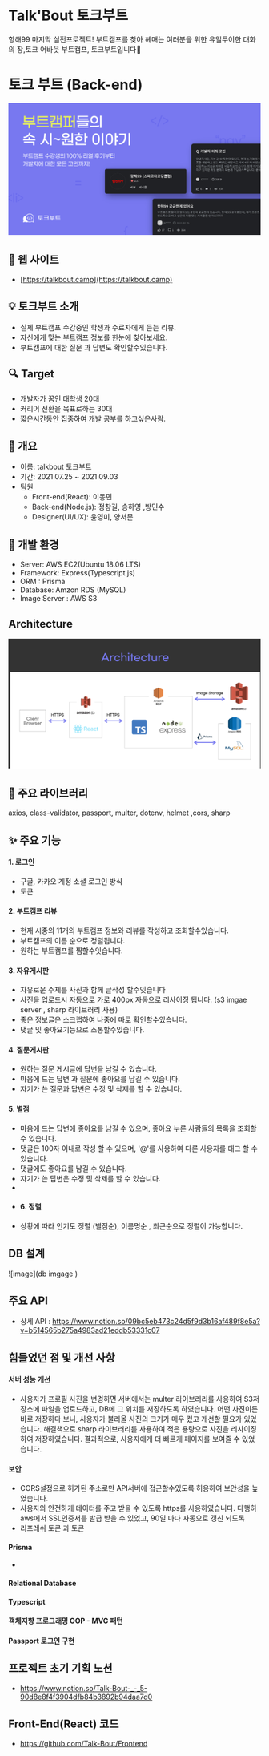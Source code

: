# Talk'Bout 토크부트
항해99 마지막 실전프로젝트!
부트캠프를 찾아 헤매는 여러분을 위한 유일무이한 대화의 장,토크 어바웃 부트캠프, 토크부트입니다💬

#   토크 부트 (Back-end)


![Img](https://github.com/skylermbang/Backend/blob/main/img/talkboot_insta_1200x628_2.jpg)


<!--
## 목차
1. [토크 부트 소개](#토크부트-소개)
2. [개요](#개요)
3. [개발환경](#기능정보)
4. [기능정보](#기능정보)
5. [DB 설계](#DB-설계) 
6. [API 설계](#API-설계)
7. [힘들었던 점 및 개선](#힘들었던-점-및-개선)
8. [상세 설명 페이지](#상세-설명-페이지)
-->

## 🔦 웹 사이트
- [https://talkbout.camp](https://talkbout.camp)
  
## 💡 토크부트 소개

- 실제 부트캠프 수강중인 학생과 수료자에게 듣는 리뷰. 
- 자신에게 맞는 부트캠프 정보를 한눈에 찾아보세요.
- 부트캠프에 대한 질문 과 답변도 확인할수있습니다.


## 🔍 Target
- 개발자가 꿈인 대학생 20대 
- 커리어 전환을 목표로하는 30대
- 짧은시간동안  집중하여 개발 공부를 하고싶은사람. 


## 📌 개요 
- 이름: talkbout 토크부트
- 기간: 2021.07.25 ~ 2021.09.03
- 팀원
  - Front-end(React): 이동민
  - Back-end(Node.js): 정창길, 송하영 ,방민수
  - Designer(UI/UX): 윤영미, 양서문

## 🔌 개발 환경
- Server: AWS EC2(Ubuntu 18.06 LTS)
- Framework: Express(Typescript.js)
- ORM : Prisma 
- Database: Amzon RDS (MySQL)
- Image Server : AWS S3

## Architecture 
![img](https://github.com/skylermbang/Backend/blob/main/img/architecture.png)

## 🔭 주요 라이브러리
axios, class-validator, passport,  multer,  dotenv, helmet ,cors, sharp


## ✨ 주요 기능
#### 1. 로그인
- 구글, 카카오 계정 소셜 로그인 방식
- 토큰 

#### 2. 부트캠프 리뷰 
- 현재 시중의 11개의 부트캠프 정보와 리뷰를 작성하고 조회할수있습니다.
- 부트캠프의 이름 순으로 정렬됩니다.
- 원하는 부트캠프를 찜할수잇습니다.

#### 3. 자유게시판 
- 자유로운 주제를 사진과 함께 글작성 할수잇습니다
- 사진을 업로드시 자동으로 가로 400px 자동으로 리사이징 됩니다. (s3 imgae server , sharp 라이브러리 사용)
- 좋은 정보글은 스크랩하여 나중에 따로 확인할수있습니다.
- 댓글 및 좋아요기능으로 소통할수있습니다.


#### 4. 질문게시판 
- 원하는 질문 게시글에 답변을 남길 수 있습니다.
- 마음에 드는 답변 과 질문에 좋아요를 남길 수 있습니다.
- 자기가 쓴 질문과 답변은 수정 및 삭제를 할 수 있습니다.


#### 5. 별점 
- 마음에 드는 답변에 좋아요를 남길 수 있으며, 좋아요 누른 사람들의 목록을 조회할 수 있습니다. 
- 댓글은 100자 이내로 작성 할 수 있으며, '@'를 사용하여 다른 사용자를 태그 할 수 있습니다. 
- 댓글에도 좋아요를 남길 수 있습니다.
- 자기가 쓴 답변은 수정 및 삭제를 할 수 있습니다.
- 
- #### 6. 정렬  
- 상황에 따라 인기도 정렬 (별점순), 이름명순 , 최근순으로 정렬이 가능합니다.



## DB 설계 
![image](db imgage )


## 주요 API

- 상세 API : https://www.notion.so/09bc5eb473c24d5f9d3b16af489f8e5a?v=b514565b275a4983ad21eddb53331c07 <br>


## 힘들었던 점 및 개선 사항


#### 서버 성능 개선
- 사용자가 프로필 사진을 변경하면 서버에서는 multer 라이브러리를 사용하여 S3저장소에 파일을 업로드하고, DB에 그 위치를 저장하도록 하였습니다. 어떤 사진이든 바로 저장하다 보니, 사용자가 불러올 사진의 크기가 매우 컸고 개선할 필요가 있었습니다. 해결책으로 sharp 라이브러리를 사용하여 적은 용량으로 사진을 리사이징하여 저장하였습니다. 결과적으로, 사용자에게 더 빠르게 페이지를 보여줄 수 있었습니다.

 

#### 보안
-  CORS설정으로 허가된 주소로만  API서버에 접근할수있도록 허용하여 보안성을 높였습니다.
- 사용자와 안전하게 데이터를 주고 받을 수 있도록 https를 사용하였습니다. 다행히 aws에서 SSL인증서를 발급 받을 수 있었고, 90일 마다 자동으로 갱신 되도록 
- 리프레쉬 토큰 과 토큰 



#### Prisma 
-

#### Relational Database 
#### Typescript 
#### 객체지향 프로그래밍 OOP - MVC 패턴
#### Passport 로그인 구현 


## 프로젝트 초기 기획 노션
- https://www.notion.so/Talk-Bout-_-_5-90d8e8f4f3904dfb84b3892b94daa7d0

## Front-End(React) 코드 
- https://github.com/Talk-Bout/Frontend
